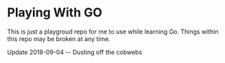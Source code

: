 # Playing With GO

This is just a playgroud repo for me to use while learning Go. Things within this repo may be broken at any time.

Update 2018-09-04 -- Dusting off the cobwebs

